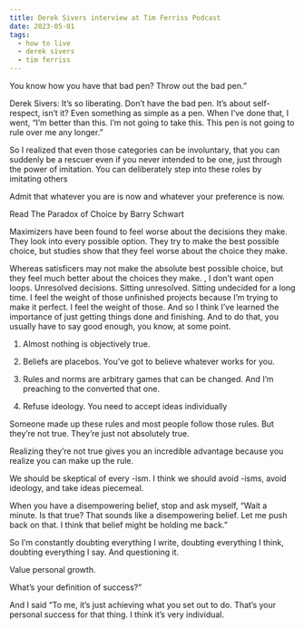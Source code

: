```yaml
---
title: Derek Sivers interview at Tim Ferriss Podcast
date: 2023-05-01
tags:
  - how to live
  - derek sivers
  - tim ferriss
---
```


You know how you have that bad pen? Throw out the bad pen.”

Derek Sivers: It’s so liberating. Don’t have the bad pen. It’s about self-respect, isn’t it? Even something as simple as a pen. When I’ve done that, I went, “I’m better than this. I’m not going to take this. This pen is not going to rule over me any longer.”

So I realized that even those categories can be involuntary, that you can suddenly be a rescuer even if you never intended to be one, just through the power of imitation. You can deliberately step into these roles by imitating others

Admit that whatever you are is now and whatever your preference is now.

Read The Paradox of Choice by Barry Schwart

Maximizers have been found to feel worse about the decisions they make. They look into every possible option. They try to make the best possible choice, but studies show that they feel worse about the choice they make.

Whereas satisficers may not make the absolute best possible choice, but they feel much better about the choices they make.
, I don’t want open loops. Unresolved decisions. Sitting unresolved. Sitting undecided for a long time. I feel the weight of those unfinished projects because I’m trying to make it perfect. I feel the weight of those. And so I think I’ve learned the importance of just getting things done and finishing. And to do that, you usually have to say good enough, you know, at some point.

1. Almost nothing is objectively true.

2. Beliefs are placebos. You’ve got to believe whatever works for you.

3. Rules and norms are arbitrary games that can be changed. And I’m preaching to the converted that one.

4. Refuse ideology. You need to accept ideas individually

Someone made up these rules and most people follow those rules. But they’re not true. They’re just not absolutely true.

Realizing they’re not true gives you an incredible advantage because you realize you can make up the rule.

We should be skeptical of every -ism. I think we should avoid -isms, avoid ideology, and take ideas piecemeal.

When you have a disempowering belief, stop and ask myself, “Wait a minute. Is that true? That sounds like a disempowering belief. Let me push back on that. I think that belief might be holding me back.”

So I’m constantly doubting everything I write, doubting everything I think, doubting everything I say. And questioning it.

Value personal growth.

What’s your definition of success?”

And I said “To me, it’s just achieving what you set out to do. That’s your personal success for that thing. I think it’s very individual.

